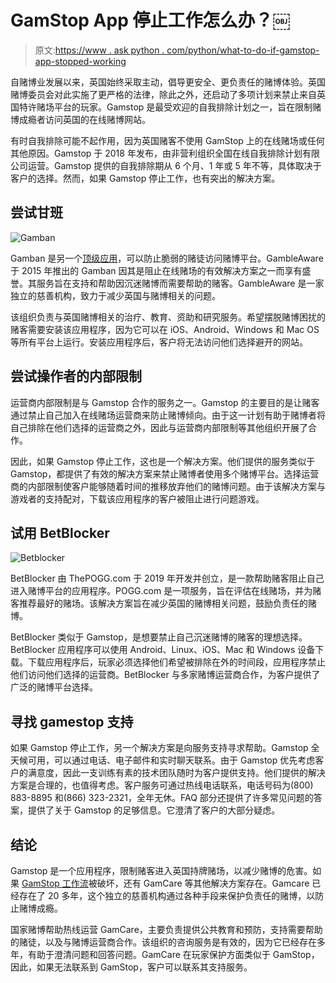 # GamStop App 停止工作怎么办？￼

> 原文:[https://www . ask python . com/python/what-to-do-if-gamstop-app-stopped-working](https://www.askpython.com/python/what-to-do-if-gamstop-app-stopped-working)

自赌博业发展以来，英国始终采取主动，倡导更安全、更负责任的赌博体验。英国赌博委员会对此实施了更严格的法律，除此之外，还启动了多项计划来禁止来自英国特许赌场平台的玩家。Gamstop 是最受欢迎的自我排除计划之一，旨在限制赌博成瘾者访问英国的在线赌博网站。

有时自我排除可能不起作用，因为英国赌客不使用 GamStop 上的在线赌场或任何其他原因。Gamstop 于 2018 年发布，由非营利组织全国在线自我排除计划有限公司运营。Gamstop 提供的自我排除期从 6 个月、1 年或 5 年不等，具体取决于客户的选择。然而，如果 Gamstop 停止工作，也有突出的解决方案。

## 尝试甘班

![Gamban](../Images/e5b9f10298ea2344c9b8c281a2f04268.png)

Gamban 是另一个[顶级应用](https://www.askpython.com/python/top-applications-of-python)，可以防止脆弱的赌徒访问赌博平台。GambleAware 于 2015 年推出的 Gamban 因其是阻止在线赌场的有效解决方案之一而享有盛誉。其服务旨在支持和帮助因沉迷赌博而需要帮助的赌客。GambleAware 是一家独立的慈善机构，致力于减少英国与赌博相关的问题。

该组织负责与英国赌博相关的治疗、教育、资助和研究服务。希望摆脱赌博困扰的赌客需要安装该应用程序，因为它可以在 iOS、Android、Windows 和 Mac OS 等所有平台上运行。安装应用程序后，客户将无法访问他们选择避开的网站。

## 尝试操作者的内部限制

运营商内部限制是与 Gamstop 合作的服务之一。Gamstop 的主要目的是让赌客通过禁止自己加入在线赌场运营商来防止赌博倾向。由于这一计划有助于赌博者将自己排除在他们选择的运营商之外，因此与运营商内部限制等其他组织开展了合作。

因此，如果 Gamstop 停止工作，这也是一个解决方案。他们提供的服务类似于 Gamstop，都提供了有效的解决方案来禁止赌博者使用多个赌博平台。选择运营商的内部限制使客户能够随着时间的推移放弃他们的赌博问题。由于该解决方案与游戏者的支持配对，下载该应用程序的客户被阻止进行问题游戏。

## 试用 BetBlocker

![Betblocker](../Images/cbe653fccf7f94eaa2b6355cc339a166.png)

BetBlocker 由 ThePOGG.com 于 2019 年开发并创立，是一款帮助赌客阻止自己进入赌博平台的应用程序。POGG.com 是一项服务，旨在评估在线赌场，并为赌客推荐最好的赌场。该解决方案旨在减少英国的赌博相关问题，鼓励负责任的赌博。

BetBlocker 类似于 Gamstop，是想要禁止自己沉迷赌博的赌客的理想选择。BetBlocker 应用程序可以使用 Android、Linux、iOS、Mac 和 Windows 设备下载。下载应用程序后，玩家必须选择他们希望被排除在外的时间段，应用程序禁止他们访问他们选择的运营商。BetBlocker 与多家赌博运营商合作，为客户提供了广泛的赌博平台选择。

## 寻找 gamestop 支持

如果 Gamstop 停止工作，另一个解决方案是向服务支持寻求帮助。Gamstop 全天候可用，可以通过电话、电子邮件和实时聊天联系。由于 Gamstop 优先考虑客户的满意度，因此一支训练有素的技术团队随时为客户提供支持。他们提供的解决方案是合理的，也值得考虑。客户服务可通过热线电话联系，电话号码为(800) 883-8895 和(866) 323-2321，全年无休。FAQ 部分还提供了许多常见问题的答案，提供了关于 Gamstop 的足够信息。它澄清了客户的大部分疑虑。

## 结论

Gamstop 是一个应用程序，限制赌客进入英国持牌赌场，以减少赌博的危害。如果 [GamStop 工作流](https://www.journaldev.com/57386/how-gamstop-works-in-details)被破坏，还有 GamCare 等其他解决方案存在。Gamcare 已经存在了 20 多年，这个独立的慈善机构通过各种手段来保护负责任的赌博，以防止赌博成瘾。

国家赌博帮助热线运营 GamCare，主要负责提供公共教育和预防，支持需要帮助的赌徒，以及与赌博运营商合作。该组织的咨询服务是有效的，因为它已经存在多年，有助于澄清问题和回答问题。GamCare 在玩家保护方面类似于 GamStop，因此，如果无法联系到 GamStop，客户可以联系其支持服务。